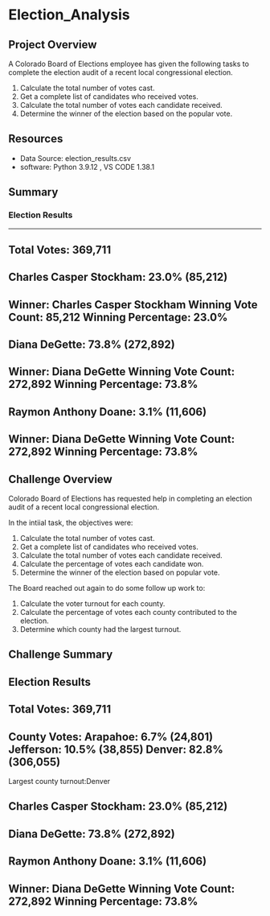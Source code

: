 # Election_Analysis

## Project Overview
A Colorado Board of Elections employee has given the following tasks to complete the election audit of a recent local congressional election. 

1. Calculate the total number of votes cast.
2. Get a complete list of candidates who received votes.
3. Calculate the total number of votes each candidate received.
4. Determine the winner of the election based on the popular vote.

## Resources
- Data Source: election_results.csv
- software: Python 3.9.12 , VS CODE 1.38.1

## Summary
### Election Results
-------------------------
Total Votes: 369,711
-------------------------
Charles Casper Stockham: 23.0% (85,212)
 -------------------------
Winner: Charles Casper Stockham
Winning Vote Count: 85,212
Winning Percentage: 23.0%
-------------------------
Diana DeGette: 73.8% (272,892)
 -------------------------
Winner: Diana DeGette
Winning Vote Count: 272,892
Winning Percentage: 73.8%
-------------------------
Raymon Anthony Doane: 3.1% (11,606)
 -------------------------
Winner: Diana DeGette
Winning Vote Count: 272,892
Winning Percentage: 73.8%
-------------------------


## Challenge Overview

Colorado Board of Elections has requested help in completing an election audit of a recent local congressional election.

In the intiial task, the objectives were:
1. Calculate the total number of votes cast. 
2. Get a complete list of candidates who received votes. 
3. Calculate the total number of votes each candidate received. 
4. Calculate the percentage of votes each candidate won. 
5. Determine the winner of the election based on popular vote.

The Board reached out again to do some follow up work to:

1. Calculate the voter turnout for each county.
2. Calculate the percentage of votes each county contributed to the election.
3. Determine which county had the largest turnout.

## Challenge Summary
Election Results
-------------------------
Total Votes: 369,711
-------------------------
County Votes:
Arapahoe: 6.7% (24,801)
Jefferson: 10.5% (38,855)
Denver: 82.8% (306,055)
-------------------------
Largest county turnout:Denver


Charles Casper Stockham: 23.0% (85,212)
 -------------------------


Diana DeGette: 73.8% (272,892)
 -------------------------


Raymon Anthony Doane: 3.1% (11,606)
 -------------------------
Winner: Diana DeGette
Winning Vote Count: 272,892
Winning Percentage: 73.8%
-------------------------
